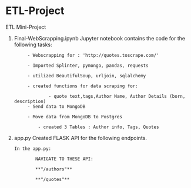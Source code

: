 # ETL-Project
ETL Mini-Project

1. Final-WebScrapping.ipynb
        Jupyter notebook contains the code for the following tasks:

            - Webscrapping for : 'http://quotes.toscrape.com/'

            - Imported Splinter, pymongo, pandas, requests

            - utilized BeautifulSoup, urljoin, sqlalchemy

            - created functions for data scraping for:
        
                    - quote text,tags,Author Name, Author Details (born, description)        
            - Send data to MongoDB 

            - Move data from MongoDB to Postgres

                - created 3 Tables : Author info, Tags, Quotes


2.  app.py
        Created FLASK API for the following endpoints.

        In the app.py:

                NAVIGATE TO THESE API:

                **"/authors"**

                **"/quotes"**

            




